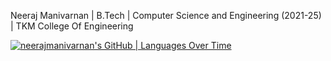 Neeraj Manivarnan |
B.Tech | Computer Science and Engineering (2021-25) | TKM College Of Engineering


[![neerajmanivarnan's GitHub | Languages Over Time](https://stats.quine.sh/neerajmanivarnan/languages-over-time?theme=dark)](https://quine.sh)

<!---
neerajmanivarnan/neerajmanivarnan is a ✨ special ✨ repository because its `README.md` (this file) appears on your GitHub profile.
You can click the Preview link to take a look at your changes.
--->

